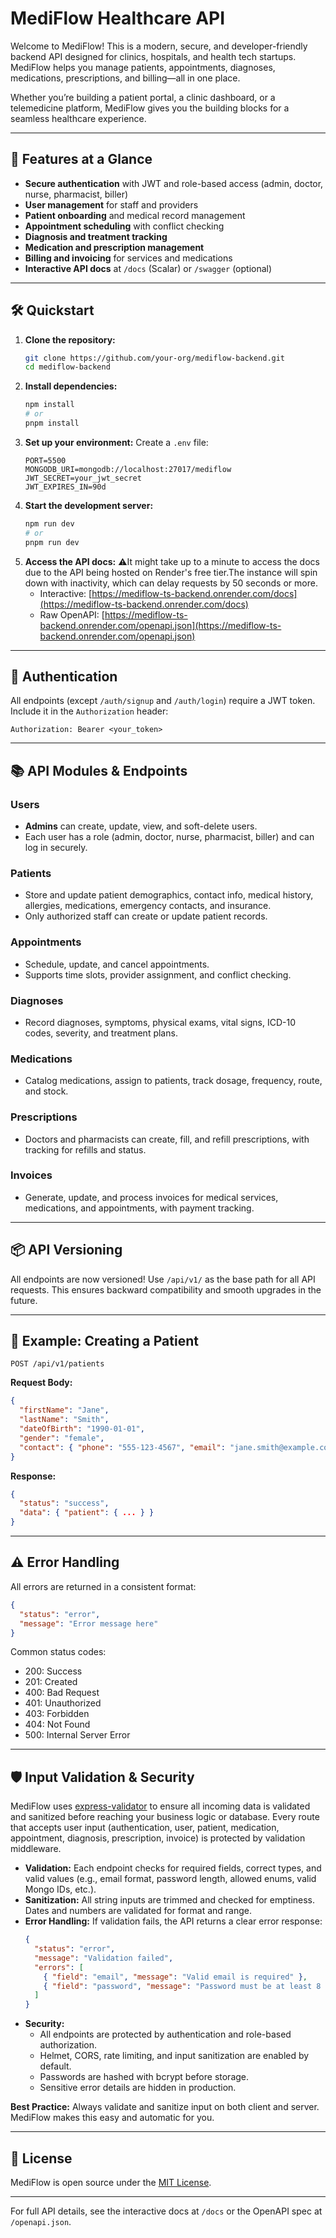 # MediFlow Healthcare API

Welcome to MediFlow! This is a modern, secure, and developer-friendly backend API designed for clinics, hospitals, and health tech startups. MediFlow helps you manage patients, appointments, diagnoses, medications, prescriptions, and billing—all in one place.

Whether you’re building a patient portal, a clinic dashboard, or a telemedicine platform, MediFlow gives you the building blocks for a seamless healthcare experience.

---

## 🚀 Features at a Glance
- **Secure authentication** with JWT and role-based access (admin, doctor, nurse, pharmacist, biller)
- **User management** for staff and providers
- **Patient onboarding** and medical record management
- **Appointment scheduling** with conflict checking
- **Diagnosis and treatment tracking**
- **Medication and prescription management**
- **Billing and invoicing** for services and medications
- **Interactive API docs** at `/docs` (Scalar) or `/swagger` (optional)

---

## 🛠️ Quickstart

1. **Clone the repository:**
   ```bash
   git clone https://github.com/your-org/mediflow-backend.git
   cd mediflow-backend
   ```
2. **Install dependencies:**
   ```bash
   npm install
   # or
   pnpm install
   ```
3. **Set up your environment:**
   Create a `.env` file:
   ```env
   PORT=5500
   MONGODB_URI=mongodb://localhost:27017/mediflow
   JWT_SECRET=your_jwt_secret
   JWT_EXPIRES_IN=90d
   ```
4. **Start the development server:**
   ```bash
   npm run dev
   # or
   pnpm run dev
   ```
5. **Access the API docs:**
  ⚠️It might take  up to a minute to access the docs due to the API being hosted on Render's free  tier.The instance will spin down with inactivity, which can delay requests by 50 seconds or more.
   - Interactive: [https://mediflow-ts-backend.onrender.com/docs](https://mediflow-ts-backend.onrender.com/docs)
   - Raw OpenAPI: [https://mediflow-ts-backend.onrender.com/openapi.json](https://mediflow-ts-backend.onrender.com/openapi.json)

---

## 🔐 Authentication
All endpoints (except `/auth/signup` and `/auth/login`) require a JWT token. Include it in the `Authorization` header:
```
Authorization: Bearer <your_token>
```

---

## 📚 API Modules & Endpoints

### Users
- **Admins** can create, update, view, and soft-delete users.
- Each user has a role (admin, doctor, nurse, pharmacist, biller) and can log in securely.

### Patients
- Store and update patient demographics, contact info, medical history, allergies, medications, emergency contacts, and insurance.
- Only authorized staff can create or update patient records.

### Appointments
- Schedule, update, and cancel appointments.
- Supports time slots, provider assignment, and conflict checking.

### Diagnoses
- Record diagnoses, symptoms, physical exams, vital signs, ICD-10 codes, severity, and treatment plans.

### Medications
- Catalog medications, assign to patients, track dosage, frequency, route, and stock.

### Prescriptions
- Doctors and pharmacists can create, fill, and refill prescriptions, with tracking for refills and status.

### Invoices
- Generate, update, and process invoices for medical services, medications, and appointments, with payment tracking.

---

## 📦 API Versioning

All endpoints are now versioned! Use `/api/v1/` as the base path for all API requests. This ensures backward compatibility and smooth upgrades in the future.

---

## 📝 Example: Creating a Patient
```http
POST /api/v1/patients
```
**Request Body:**
```json
{
  "firstName": "Jane",
  "lastName": "Smith",
  "dateOfBirth": "1990-01-01",
  "gender": "female",
  "contact": { "phone": "555-123-4567", "email": "jane.smith@example.com" }
}
```
**Response:**
```json
{
  "status": "success",
  "data": { "patient": { ... } }
}
```

---

## ⚠️ Error Handling
All errors are returned in a consistent format:
```json
{
  "status": "error",
  "message": "Error message here"
}
```
Common status codes:
- 200: Success
- 201: Created
- 400: Bad Request
- 401: Unauthorized
- 403: Forbidden
- 404: Not Found
- 500: Internal Server Error

---

## 🛡️ Input Validation & Security

MediFlow uses [express-validator](https://express-validator.github.io/) to ensure all incoming data is validated and sanitized before reaching your business logic or database. Every route that accepts user input (authentication, user, patient, medication, appointment, diagnosis, prescription, invoice) is protected by validation middleware.

- **Validation:** Each endpoint checks for required fields, correct types, and valid values (e.g., email format, password length, allowed enums, valid Mongo IDs, etc.).
- **Sanitization:** All string inputs are trimmed and checked for emptiness. Dates and numbers are validated for format and range.
- **Error Handling:** If validation fails, the API returns a clear error response:
  ```json
  {
    "status": "error",
    "message": "Validation failed",
    "errors": [
      { "field": "email", "message": "Valid email is required" },
      { "field": "password", "message": "Password must be at least 8 characters" }
    ]
  }
  ```
- **Security:**
  - All endpoints are protected by authentication and role-based authorization.
  - Helmet, CORS, rate limiting, and input sanitization are enabled by default.
  - Passwords are hashed with bcrypt before storage.
  - Sensitive error details are hidden in production.

**Best Practice:** Always validate and sanitize input on both client and server. MediFlow makes this easy and automatic for you.

---





## 📄 License
MediFlow is open source under the [MIT License](https://opensource.org/licenses/MIT).

---





For full API details, see the interactive docs at `/docs` or the OpenAPI spec at `/openapi.json`. 
